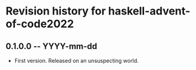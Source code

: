 # Revision history for haskell-advent-of-code2022

## 0.1.0.0 -- YYYY-mm-dd

* First version. Released on an unsuspecting world.
